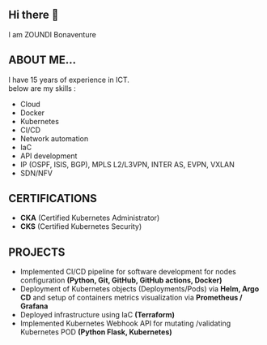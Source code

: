 ## Hi there 👋

I am ZOUNDI Bonaventure



## ABOUT ME...

I have 15 years of experience in ICT.  
below are my skills :  
* Cloud
* Docker
* Kubernetes
* CI/CD
* Network automation
* IaC
* API development
* IP (OSPF, ISIS, BGP), MPLS L2/L3VPN, INTER AS, EVPN, VXLAN
* SDN/NFV

## CERTIFICATIONS

  * **CKA** (Certified Kubernetes Administrator)
  * **CKS** (Certified Kubernetes Security)


## PROJECTS

  - Implemented CI/CD pipeline for software development for nodes configuration **(Python, Git, GitHub, GitHub actions, Docker)**
  - Deployment of Kubernetes objects (Deployments/Pods) via **Helm, Argo CD** and setup of containers metrics visualization via **Prometheus / Grafana**
  - Deployed infrastructure using IaC **(Terraform)**
  - Implemented Kubernetes Webhook API for mutating /validating Kubernetes POD **(Python Flask, Kubernetes)**
<!--
**zoundibona/zoundibona** is a ✨ _special_ ✨ repository because its `README.md` (this file) appears on your GitHub profile.

Here are some ideas to get you started:

- 🔭 I’m currently working on ...
- 🌱 I’m currently learning ...
- 👯 I’m looking to collaborate on ...
- 🤔 I’m looking for help with ...
- 💬 Ask me about ...
- 📫 How to reach me: ...
- 😄 Pronouns: ...
- ⚡ Fun fact: ...
-->
